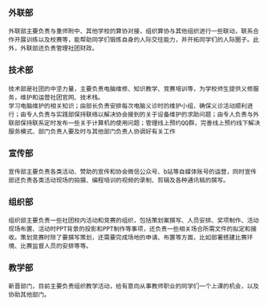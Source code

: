 ### 外联部
    外联部主要负责与重师附中、其他学校的算协对接，组织算协与其他组织进行一些联动，联系合作开展训练以及校赛等，能帮助同学们锻炼自身的人际交往能力，并开拓同学们的人际圈子。此外，外联部还负责管理社团财政。

### 技术部
    技术部是社团的中坚力量，主要负责电脑维修、知识教学、竞赛培训等，为学校师生提供义修服务，维护和运营社团官网、技术栈。
    学习电脑维护的相关知识；由部长负责安排每次电脑义诊时的维护小组，确保义诊活动顺利进行；由专人负责与实践部保持联络以解决协会接到的关于设备维护的求助问题；由专人负责与外联部保持联系定时发布一些关于计算机的使用问题；管理线上预约QQ群，完善线上预约线下解决服务模式、部门负责人要及时与其他部门负责人协调好有关工作

### 宣传部
    宣传部主要负责各类活动、赞助的宣传和协会微信公众号、b站等自媒体账号的运营，同时宣传部还负责各类活动现场的拍摄、编程培训的视频的录制、剪辑及各种通讯稿的撰写。

### 组织部
    组织部主要负责一些社团校内活动和竞赛的组织，包括策划案撰写、人员安排、奖项制作、活动现场布置、活动时PPT背景的投影和PPT制作等事项，还负责一些相关场合所需文件的拟定和接收。策划竞赛时除了要撰写策划，还需要完成场地的申请、布置等方面，比如部署搭建比赛环境、比赛监督人员的安排等等。

### 教学部

    新晋部门，目前主要负责组织教学活动，给有意向从事教师职业的同学们一个上课的机会，以及协助其他部门。